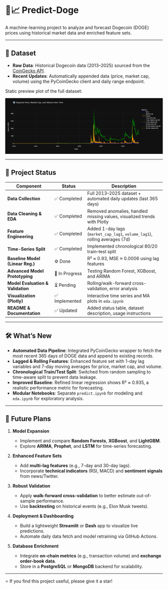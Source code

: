 # 🐶📈 Predict-Doge

A machine-learning project to analyze and forecast Dogecoin (DOGE) prices using historical market data and enriched feature sets.

---

## 📂 Dataset

- **Raw Data**: Historical Dogecoin data (2013–2025) sourced from the [CoinGecko API](https://www.coingecko.com/api/documentation).
- **Recent Updates**: Automatically appended  data (price, market cap, volume) using the PyCoinGecko client and daily range endpoint.

Static preview plot of the full dataset:

![Dogecoin Historical Plot](./Dataset/img/doge_plotly.jpg)


---

## 🚀 Project Status

| Component                            | Status            | Description                                                                |
|-------------------------------------|-------------------|----------------------------------------------------------------------------|
| **Data Collection**                  | ✅ Completed       | Full 2013–2025 dataset + automated daily updates (last 365 days)           |
| **Data Cleaning & EDA**              | ✅ Completed       | Removed anomalies, handled missing values, visualized trends with Plotly    |
| **Feature Engineering**              | ✅ Completed       | Added 1-day lags (`market_cap_lag1`, `volume_lag1`), rolling averages (7d)  |
| **Time-Series Split**                | ✅ Completed       | Implemented chronological 80/20 train–test split                            |
| **Baseline Model (Linear Reg.)**     | ⚙️ Done            | R² ≈ 0.93, MSE ≈ 0.0006 using lag features                                  |
| **Advanced Model Prototyping**       | 🔄 In Progress     | Testing Random Forest, XGBoost, and ARIMA                                  |
| **Model Evaluation & Validation**    | ⏳ Pending         | Rolling/​walk-forward cross-validation, error analysis                       |
| **Visualization (Plotly)**           | ✅ Implemented     | Interactive time series and MA plots in `eda.ipynb`                         |
| **README & Documentation**           | ✅ Updated         | Added status table, dataset description, usage instructions                |

---

## 🛠 What’s New

- **Automated Data Pipeline**: Integrated PyCoinGecko wrapper to fetch the most recent 365 days of DOGE data and append to existing records.
- **Lagged & Rolling Features**: Enhanced feature set with 1-day lag variables and 7-day moving averages for price, market cap, and volume.
- **Chronological Train/Test Split**: Switched from random sampling to time-aware split to prevent data leakage.
- **Improved Baseline**: Refined linear regression shows R² ≈ 0.935, a realistic performance metric for forecasting.
- **Modular Notebooks**: Separate `predict.ipynb` for modeling and `eda.ipynb` for exploratory analysis.

---

## 🔮 Future Plans

1. **Model Expansion**  
   - Implement and compare **Random Forests**, **XGBoost**, and **LightGBM**.  
   - Explore **ARIMA**, **Prophet**, and **LSTM** for time-series forecasting.

2. **Enhanced Feature Sets**  
   - Add **multi-lag features** (e.g., 7-day and 30-day lags).  
   - Incorporate **technical indicators** (RSI, MACD) and **sentiment signals** from news/Twitter.

3. **Robust Validation**  
   - Apply **walk-forward cross-validation** to better estimate out-of-sample performance.  
   - Use **backtesting** on historical events (e.g., Elon Musk tweets).

4. **Deployment & Dashboarding**  
   - Build a lightweight **Streamlit** or **Dash** app to visualize live predictions.  
   - Automate daily data fetch and model retraining via GitHub Actions.

5. **Database Enrichment**  
   - Integrate **on-chain metrics** (e.g., transaction volume) and **exchange order-book data**.  
   - Store in a **PostgreSQL** or **MongoDB** backend for scalability.

---

⭐ If you find this project useful, please give it a star!  
